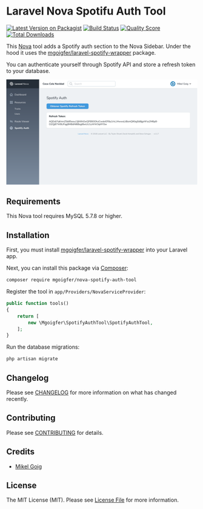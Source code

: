 # Laravel Nova Spotifu Auth Tool

[![Latest Version on Packagist](https://img.shields.io/packagist/v/mgoigfer/nova-spotify-auth-tool.svg?style=flat-square)](https://packagist.org/packages/mgoigfer/nova-spotify-auth-tool)
[![Build Status](https://img.shields.io/travis/mgoigfer/nova-spotify-auth-tool/master.svg?style=flat-square)](https://travis-ci.org/mgoigfer/nova-spotify-auth-tool)
[![Quality Score](https://img.shields.io/scrutinizer/g/mgoigfer/nova-spotify-auth-tool.svg?style=flat-square)](https://scrutinizer-ci.com/g/mgoigfer/nova-spotify-auth-tool)
[![Total Downloads](https://img.shields.io/packagist/dt/mgoigfer/nova-spotify-auth-tool.svg?style=flat-square)](https://packagist.org/packages/mgoigfer/nova-spotify-auth-tool)

This [Nova](https://nova.laravel.com/) tool adds a Spotify auth section to the Nova Sidebar. Under the hood it uses the [mgoigfer/laravel-spotify-wrapper](https://github.com/mgoigfer/laravel-spotify-wrapper) package.

You can authenticate yourself through Spotify API and store a refresh token to your database.

![Laravel Nova Spotify Auth Tool](./docs/screenshot.png)

## Requirements

This Nova tool requires MySQL 5.7.8 or higher.

## Installation

First, you must install [mgoigfer/laravel-spotify-wrapper](https://github.com/mgoigfer/laravel-spotify-wrapper) into your Laravel app.

Next, you can install this package via [Composer](https://getcomposer.org/):

```bash
composer require mgoigfer/nova-spotify-auth-tool
```

Register the tool in `app/Providers/NovaServiceProvider`:

```php
public function tools()
{
    return [
        new \Mgoigfer\SpotifyAuthTool\SpotifyAuthTool,
    ];
}
```

Run the database migrations:

```bash
php artisan migrate
```

## Changelog

Please see [CHANGELOG](CHANGELOG.md) for more information on what has changed recently.

## Contributing

Please see [CONTRIBUTING](CONTRIBUTING.md) for details.

## Credits

- [Mikel Goig](https://github.com/mgoigfer)

## License

The MIT License (MIT). Please see [License File](LICENSE.md) for more information.
